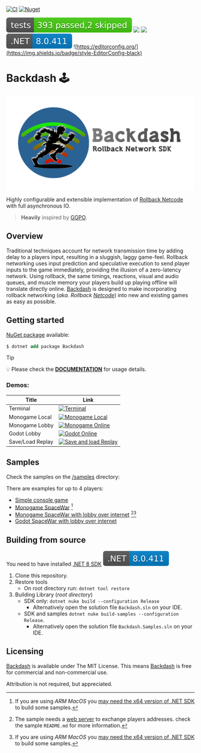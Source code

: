 [![CI](https://github.com/lucasteles/Backdash/actions/workflows/ci.yml/badge.svg)](https://github.com/lucasteles/Backdash/actions/workflows/ci.yml)
[![Nuget](https://img.shields.io/nuget/v/Backdash.svg?style=flat)](https://www.nuget.org/packages/Backdash)

![](https://raw.githubusercontent.com/lucasteles/Backdash/site/test_report_badge.svg)
![](https://raw.githubusercontent.com/lucasteles/Backdash/site/lines_badge.svg)
![](https://img.shields.io/badge/Lang-C%23-green)
![](https://raw.githubusercontent.com/lucasteles/Backdash/site/dotnet_version_badge.svg)
![https://editorconfig.org/](https://img.shields.io/badge/style-EditorConfig-black)

# Backdash 🕹️

[![](assets/images/banner.png)](https://github.com/lucasteles/Backdash)

Highly configurable and extensible implementation
of [Rollback Netcode](https://en.wikipedia.org/wiki/Netcode#Rollback) with full asynchronous IO.

> **Heavily** inspired by [GGPO](https://github.com/pond3r/ggpo).

## Overview

Traditional techniques account for network transmission time by adding delay to a players input, resulting in a
sluggish, laggy game-feel. Rollback networking uses input prediction and speculative execution to send player inputs to
the game immediately, providing the illusion of a zero-latency network. Using rollback, the same timings, reactions,
visual and audio queues, and muscle memory your players build up playing offline will translate directly
online. [Backdash](https://github.com/lucasteles/Backdash) is designed to make incorporating rollback networking (_aka.
Rollback [Netcode](https://words.infil.net/w02-netcode.html)_) into new and existing games as easy as possible.

## Getting started

[NuGet package](https://www.nuget.org/packages/Backdash) available:

```ps
$ dotnet add package Backdash
```

> [!TIP]
> 💡 Please check the **[DOCUMENTATION](https://lucasteles.github.io/Backdash/docs/introduction)** for usage details.

### Demos:

| Title           | Link                                                                                                   |
|-----------------|--------------------------------------------------------------------------------------------------------|
| Terminal        | [![Terminal](https://img.youtube.com/vi/n-3G0AE5Ti0/default.jpg)](https://youtu.be/n-3G0AE5Ti0)         |
| Monogame Local  | [![Monogame Local](https://img.youtube.com/vi/JYf2MemyJaY/default.jpg)](https://youtu.be/JYf2MemyJaY)  |
| Monogame Lobby  | [![Monogame Online](https://img.youtube.com/vi/LGM_9XfzRUI/default.jpg)](https://youtu.be/LGM_9XfzRUI) |
| Godot Lobby     | [![Godot Online](https://img.youtube.com/vi/8M8QnTiJZzA/default.jpg)](https://youtu.be/8M8QnTiJZzA) |
| Save/Load Replay| [![Save and load Replay](https://img.youtube.com/vi/iSbOJpLCx5M/default.jpg)](https://youtu.be/iSbOJpLCx5M) |

## Samples

Check the samples on the [/samples](https://github.com/lucasteles/Backdash/tree/master/samples) directory:

There are examples for up to 4 players:

- [Simple console game](https://github.com/lucasteles/Backdash/tree/master/samples/ConsoleGame)
- [Monogame SpaceWar](https://github.com/lucasteles/Backdash/tree/master/samples/SpaceWar) [^2]
- [Monogame SpaceWar with lobby over internet](https://github.com/lucasteles/Backdash/tree/master/samples/SpaceWar.Lobby) [^1][^2]
- [Godot SpaceWar with lobby over internet](https://github.com/lucasteles/BackdashGodotSample)

[^1]: The sample needs a [web server](https://github.com/lucasteles/Backdash/tree/master/samples/LobbyServer) to
exchange players addresses. check the sample `README.md` for more information.

[^2]: If you are using *ARM* *MacOS*
you [may need the x64 version of .NET SDK](https://community.monogame.net/t/tutorial-for-setting-up-monogame-on-m1-m2-apple-silicon/19669)
to build some samples.

## Building from source

You need to have installed [.NET 8 SDK](https://dotnet.microsoft.com/en-us/download)
![](https://raw.githubusercontent.com/lucasteles/Backdash/site/dotnet_version_badge.svg)

1. Clone this repository.
2. Restore tools
   - On root directory run: `dotnet tool restore`
3. Building Library (_root directory_)
    - SDK only: `dotnet nuke build --configuration Release`
        - Alternatively open the solution file `Backdash.sln` on your IDE.
    - SDK and samples `dotnet nuke build-samples --configuration Release`.
        - Alternatively open the solution file `Backdash.Samples.sln` on your IDE.

## Licensing

[Backdash](https://github.com/lucasteles/Backdash) is available under The MIT License. This
means [Backdash](https://github.com/lucasteles/Backdash) is free for commercial and non-commercial use.

Attribution is not required, but appreciated.
